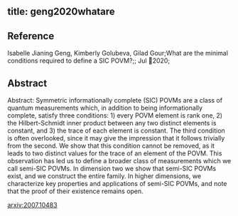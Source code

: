 title: geng2020whatare
---


## Reference

Isabelle Jianing Geng, Kimberly Golubeva, Gilad Gour;What are the minimal conditions required to define a SIC POVM?;; Jul 2020;

## Abstract 

Abstract:  Symmetric informationally complete (SIC) POVMs are a class of quantum
measurements which, in addition to being informationally complete, satisfy
three conditions: 1) every POVM element is rank one, 2) the Hilbert-Schmidt
inner product between any two distinct elements is constant, and 3) the trace
of each element is constant. The third condition is often overlooked, since it
may give the impression that it follows trivially from the second. We show that
this condition cannot be removed, as it leads to two distinct values for the
trace of an element of the POVM. This observation has led us to define a
broader class of measurements which we call semi-SIC POVMs. In dimension two we
show that semi-SIC POVMs exist, and we construct the entire family. In higher
dimensions, we characterize key properties and applications of semi-SIC POVMs,
and note that the proof of their existence remains open.

    

[arxiv:2007.10483](https://arxiv.org/abs/2007.10483)
